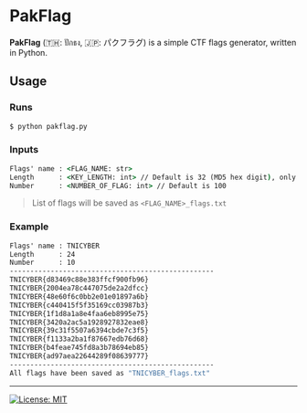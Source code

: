 # PakFlag
**PakFlag** (🇹🇭: ปักธง, 🇯🇵: パクフラグ) is a simple CTF flags generator, written in Python.

## Usage

### Runs
```cmd
$ python pakflag.py
```

### Inputs
```cmd
Flags' name	: <FLAG_NAME: str>
Length		: <KEY_LENGTH: int>	// Default is 32 (MD5 hex digit), only even numbers
Number		: <NUMBER_OF_FLAG: int>	// Default is 100
```
> List of flags will be saved as `<FLAG_NAME>_flags.txt`

### Example
```cmd
Flags' name	: TNICYBER
Length		: 24
Number		: 10
--------------------------------------------------
TNICYBER{d83469c88e383ffcf900fb96}
TNICYBER{2004ea78c447075de2a2dfcc}
TNICYBER{48e60f6c0bb2e01e01897a6b}
TNICYBER{c440415f5f35169cc03987b3}
TNICYBER{1f1d8a1a8e4faa6eb8995e75}
TNICYBER{3420a2ac5a1928927832eae8}
TNICYBER{39c31f5507a6394cbde7c3f5}
TNICYBER{f1133a2ba1f87667edb76d68}
TNICYBER{b4feae745fd8a3b78694eb85}
TNICYBER{ad97aea22644289f08639777}
--------------------------------------------------
All flags have been saved as "TNICYBER_flags.txt"
```

---
[![License: MIT](https://img.shields.io/badge/license-MIT-blue?style=flat-square)](LICENSE)
